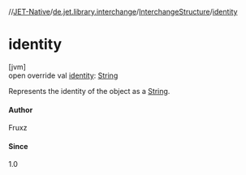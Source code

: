 //[JET-Native](../../../index.md)/[de.jet.library.interchange](../index.md)/[InterchangeStructure](index.md)/[identity](identity.md)

# identity

[jvm]\
open override val [identity](identity.md): [String](https://kotlinlang.org/api/latest/jvm/stdlib/kotlin/-string/index.html)

Represents the identity of the object as a [String](https://kotlinlang.org/api/latest/jvm/stdlib/kotlin/-string/index.html).

#### Author

Fruxz

#### Since

1.0
